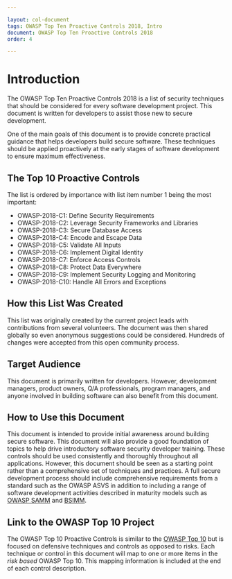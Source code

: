```yaml
---

layout: col-document
tags: OWASP Top Ten Proactive Controls 2018, Intro
document: OWASP Top Ten Proactive Controls 2018
order: 4

---
```


# Introduction
The OWASP Top Ten Proactive Controls 2018 is a list of security techniques that should be considered for every software development project. This document is written for developers to assist those new to secure development.

One of the main goals of this document is to provide concrete practical guidance that helps developers build secure software. These techniques should be applied proactively at the early stages of software development to ensure maximum effectiveness.

## The Top 10 Proactive Controls
The list is ordered by importance with list item number 1 being the most important:

* OWASP-2018-C1: Define Security Requirements
* OWASP-2018-C2: Leverage Security Frameworks and Libraries
* OWASP-2018-C3: Secure Database Access
* OWASP-2018-C4: Encode and Escape Data
* OWASP-2018-C5: Validate All Inputs
* OWASP-2018-C6: Implement Digital Identity
* OWASP-2018-C7: Enforce Access Controls
* OWASP-2018-C8: Protect Data Everywhere
* OWASP-2018-C9: Implement Security Logging and Monitoring
* OWASP-2018-C10: Handle All Errors and Exceptions

## How this List Was Created

This list was originally created by the current project leads with contributions from several volunteers. The document was then shared globally so even anonymous suggestions could be considered. Hundreds of changes were accepted from this open community process.

## Target Audience
This document is primarily written for developers. However, development managers, product owners, Q/A professionals, program managers, and anyone involved in building software can also benefit from this document. 

## How to Use this Document
This document is intended to provide initial awareness around building secure software. This document will also provide a good foundation of topics to help drive introductory software security developer training. These controls should be used consistently and thoroughly throughout all applications. However, this document should be seen as a starting point rather than a comprehensive set of techniques and practices. A full secure development process should include comprehensive requirements from a standard such as the OWASP ASVS in addition to including a range of software development activities described in maturity models such as [OWASP SAMM](https://www.owasp.org/index.php/OWASP_SAMM_Project) and [BSIMM](https://www.bsimm.com/).

## Link to the OWASP Top 10 Project
The OWASP Top 10 Proactive Controls is similar to the [OWASP Top 10](https://www.owasp.org/index.php/Category:OWASP_Top_Ten_Project) but is focused on defensive techniques and controls as opposed to risks. Each technique or control in this document will map to one or more items in the *risk based* OWASP Top 10. This mapping information is included at the end of each control description.
